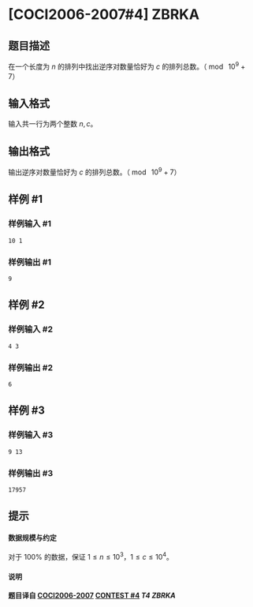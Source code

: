 # [COCI2006-2007#4] ZBRKA

## 题目描述

在一个长度为 $n$ 的排列中找出逆序对数量恰好为 $c$ 的排列总数。（$\bmod \ 10^9+7$）

## 输入格式

输入共一行为两个整数 $n,c$。

## 输出格式

输出逆序对数量恰好为 $c$ 的排列总数。（$\bmod \ 10^9+7$）

## 样例 #1

### 样例输入 #1
```
10 1
```

### 样例输出 #1

```
9
```

## 样例 #2

### 样例输入 #2
```
4 3
```

### 样例输出 #2

```
6
```

## 样例 #3

### 样例输入 #3
```
9 13
```

### 样例输出 #3

```
17957
```

## 提示

#### 数据规模与约定

对于 $100\%$ 的数据，保证 $1\le n\le 10^3$，$1\le c\le 10^4$。

#### 说明

**题目译自 [COCI2006-2007](https://hsin.hr/coci/archive/2006_2007/) [CONTEST #4](https://hsin.hr/coci/archive/2006_2007/contest4_tasks.pdf) *T4 ZBRKA***
